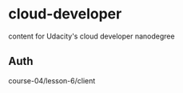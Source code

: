 # cloud-developer

content for Udacity's cloud developer nanodegree

## Auth

course-04/lesson-6/client
